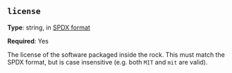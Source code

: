 ``license``
-----------

**Type**: string, in [SPDX format](https://spdx.org/licenses/)

**Required**: Yes

The license of the software packaged inside the rock. This must match the SPDX
format, but is case insensitive (e.g. both ``MIT`` and ``mit`` are valid).